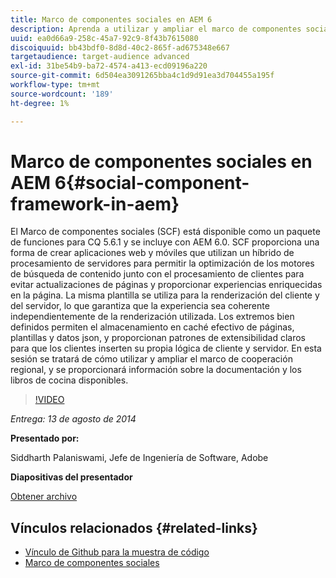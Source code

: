 ```yaml
---
title: Marco de componentes sociales en AEM 6
description: Aprenda a utilizar y ampliar el marco de componentes sociales en AEM 6. Obtenga información sobre la documentación y los libros de cocina disponibles.
uuid: ea0d66a9-258c-45a7-92c9-8f43b7615080
discoiquuid: bb43bdf0-8d8d-40c2-865f-ad675348e667
targetaudience: target-audience advanced
exl-id: 31be54b9-ba72-4574-a413-ecd09196a220
source-git-commit: 6d504ea3091265bba4c1d9d91ea3d704455a195f
workflow-type: tm+mt
source-wordcount: '189'
ht-degree: 1%

---
```


# Marco de componentes sociales en AEM 6{#social-component-framework-in-aem}

El Marco de componentes sociales (SCF) está disponible como un paquete de funciones para CQ 5.6.1 y se incluye con AEM 6.0. SCF proporciona una forma de crear aplicaciones web y móviles que utilizan un híbrido de procesamiento de servidores para permitir la optimización de los motores de búsqueda de contenido junto con el procesamiento de clientes para evitar actualizaciones de páginas y proporcionar experiencias enriquecidas en la página. La misma plantilla se utiliza para la renderización del cliente y del servidor, lo que garantiza que la experiencia sea coherente independientemente de la renderización utilizada. Los extremos bien definidos permiten el almacenamiento en caché efectivo de páginas, plantillas y datos json, y proporcionan patrones de extensibilidad claros para que los clientes inserten su propia lógica de cliente y servidor. En esta sesión se tratará de cómo utilizar y ampliar el marco de cooperación regional, y se proporcionará información sobre la documentación y los libros de cocina disponibles.

>[!VIDEO](https://video.tv.adobe.com/v/19464/?quality=9)

*Entrega: 13 de agosto de 2014*

**Presentado por:**

Siddharth Palaniswami, Jefe de Ingeniería de Software, Adobe

**Diapositivas del presentador**

[Obtener archivo](assets/scf-gems.pdf)

## Vínculos relacionados {#related-links}

* [Vínculo de Github para la muestra de código](https://github.com/Adobe-Marketing-Cloud/aem-scf-sample-components-extension)
* [Marco de componentes sociales](http://docs.adobe.com/content/docs/en/aem/6-0/develop/social-communities/scf.html)
